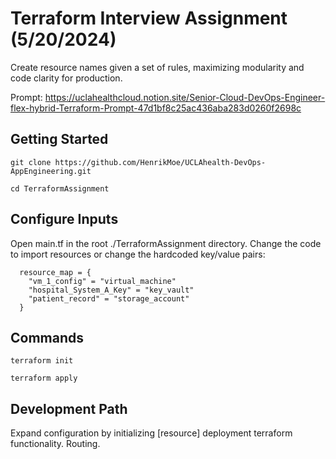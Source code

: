 # Terraform Interview Assignment (5/20/2024)

Create resource names given a set of rules, maximizing modularity and code clarity for production.

Prompt: https://uclahealthcloud.notion.site/Senior-Cloud-DevOps-Engineer-flex-hybrid-Terraform-Prompt-47d1bf8c25ac436aba283d0260f2698c

## Getting Started 

`git clone https://github.com/HenrikMoe/UCLAhealth-DevOps-AppEngineering.git`

`cd TerraformAssignment`

## Configure Inputs

Open main.tf in the root ./TerraformAssignment directory. Change the code to import resources or change the hardcoded key/value pairs: 

```
  resource_map = {
    "vm_1_config" = "virtual_machine"
    "hospital_System_A_Key" = "key_vault"
    "patient_record" = "storage_account"
  }

```

## Commands

`terraform init`

`terraform apply`

## Development Path

Expand configuration by initializing [resource] deployment terraform functionality. Routing. 




